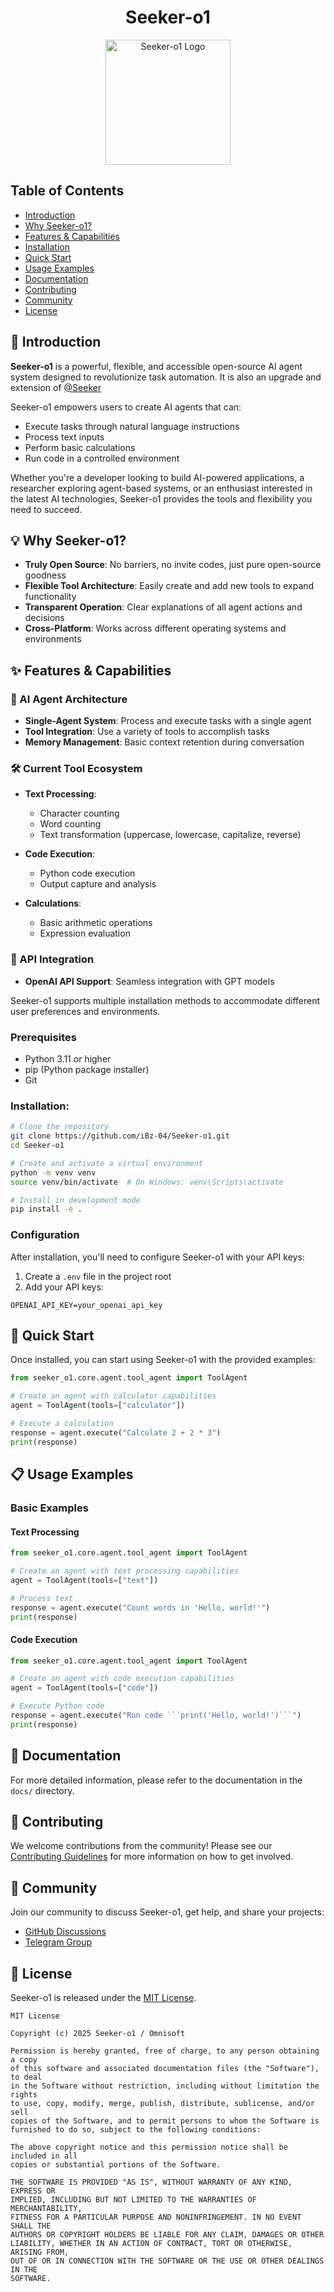 
<div align="center">
   <h1>Seeker-o1 </h1>
</div>

<p align="center">
  <img src="https://res.cloudinary.com/diekemzs9/image/upload/v1746009112/extension_icon_1024px_jedbgf.png" alt="Seeker-o1 Logo" width="200"/>
</p>



## Table of Contents

- [Introduction](#-introduction)
- [Why Seeker-o1?](#-why-seeker-o1)
- [Features & Capabilities](#-features--capabilities)
- [Installation](#-installation)
- [Quick Start](#-quick-start)
- [Usage Examples](#-usage-examples)
- [Documentation](#-documentation)
- [Contributing](#-contributing)
- [Community](#-community)
- [License](#-license)

## 🌟 Introduction

**Seeker-o1**  is a powerful, flexible, and accessible open-source AI agent system designed to revolutionize task automation. It is also an upgrade and extension of  [@Seeker](https://github.com/iBz-04/Seeker)

Seeker-o1 empowers users to create AI agents that can:

- Execute tasks through natural language instructions
- Process text inputs
- Perform basic calculations
- Run code in a controlled environment

Whether you're a developer looking to build AI-powered applications, a researcher exploring agent-based systems, or an enthusiast interested in the latest AI technologies, Seeker-o1 provides the tools and flexibility you need to succeed.

## 💡 Why Seeker-o1?

- **Truly Open Source**: No barriers, no invite codes, just pure open-source goodness
- **Flexible Tool Architecture**: Easily create and add new tools to expand functionality
- **Transparent Operation**: Clear explanations of all agent actions and decisions
- **Cross-Platform**: Works across different operating systems and environments

## ✨ Features & Capabilities

### 🧠 AI Agent Architecture

- **Single-Agent System**: Process and execute tasks with a single agent
- **Tool Integration**: Use a variety of tools to accomplish tasks
- **Memory Management**: Basic context retention during conversation

### 🛠️ Current Tool Ecosystem

- **Text Processing**:
  - Character counting
  - Word counting
  - Text transformation (uppercase, lowercase, capitalize, reverse)

- **Code Execution**:
  - Python code execution
  - Output capture and analysis

- **Calculations**:
  - Basic arithmetic operations
  - Expression evaluation

### 🔄 API Integration

- **OpenAI API Support**: Seamless integration with GPT models


Seeker-o1 supports multiple installation methods to accommodate different user preferences and environments.

### Prerequisites

- Python 3.11 or higher
- pip (Python package installer)
- Git

### Installation:

```bash
# Clone the repository
git clone https://github.com/iBz-04/Seeker-o1.git
cd Seeker-o1

# Create and activate a virtual environment
python -m venv venv
source venv/bin/activate  # On Windows: venv\Scripts\activate

# Install in development mode
pip install -e .
```

### Configuration

After installation, you'll need to configure Seeker-o1 with your API keys:

1. Create a `.env` file in the project root
2. Add your API keys:

```
OPENAI_API_KEY=your_openai_api_key
```

## 🚀 Quick Start

Once installed, you can start using Seeker-o1 with the provided examples:

```python
from seeker_o1.core.agent.tool_agent import ToolAgent

# Create an agent with calculator capabilities
agent = ToolAgent(tools=["calculator"])

# Execute a calculation
response = agent.execute("Calculate 2 + 2 * 3")
print(response)
```

## 📋 Usage Examples

### Basic Examples

#### Text Processing

```python
from seeker_o1.core.agent.tool_agent import ToolAgent

# Create an agent with text processing capabilities
agent = ToolAgent(tools=["text"])

# Process text
response = agent.execute("Count words in 'Hello, world!'")
print(response)
```

#### Code Execution

```python
from seeker_o1.core.agent.tool_agent import ToolAgent

# Create an agent with code execution capabilities
agent = ToolAgent(tools=["code"])

# Execute Python code
response = agent.execute("Run code ```print('Hello, world!')```")
print(response)
```

## 📖 Documentation

For more detailed information, please refer to the documentation in the `docs/` directory.

## 🤝 Contributing

We welcome contributions from the community! Please see our [Contributing Guidelines](CONTRIBUTING.md) for more information on how to get involved.

## 👥 Community

Join our community to discuss Seeker-o1, get help, and share your projects:

- [GitHub Discussions](https://github.com/nikmcfly/Seeker-o1/discussions)
- [Telegram Group](https://t.me/seeker_o1)

## 📄 License

Seeker-o1 is released under the [MIT License](LICENSE).

```
MIT License

Copyright (c) 2025 Seeker-o1 / Omnisoft

Permission is hereby granted, free of charge, to any person obtaining a copy
of this software and associated documentation files (the "Software"), to deal
in the Software without restriction, including without limitation the rights
to use, copy, modify, merge, publish, distribute, sublicense, and/or sell
copies of the Software, and to permit persons to whom the Software is
furnished to do so, subject to the following conditions:

The above copyright notice and this permission notice shall be included in all
copies or substantial portions of the Software.

THE SOFTWARE IS PROVIDED "AS IS", WITHOUT WARRANTY OF ANY KIND, EXPRESS OR
IMPLIED, INCLUDING BUT NOT LIMITED TO THE WARRANTIES OF MERCHANTABILITY,
FITNESS FOR A PARTICULAR PURPOSE AND NONINFRINGEMENT. IN NO EVENT SHALL THE
AUTHORS OR COPYRIGHT HOLDERS BE LIABLE FOR ANY CLAIM, DAMAGES OR OTHER
LIABILITY, WHETHER IN AN ACTION OF CONTRACT, TORT OR OTHERWISE, ARISING FROM,
OUT OF OR IN CONNECTION WITH THE SOFTWARE OR THE USE OR OTHER DEALINGS IN THE
SOFTWARE.
```
